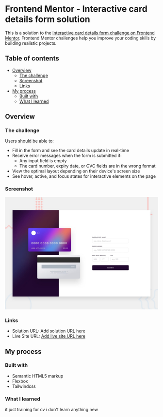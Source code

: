 # Frontend Mentor - Interactive card details form solution

This is a solution to the [Interactive card details form challenge on Frontend Mentor](https://www.frontendmentor.io/challenges/interactive-card-details-form-XpS8cKZDWw). Frontend Mentor challenges help you improve your coding skills by building realistic projects.

## Table of contents

- [Overview](#overview)
  - [The challenge](#the-challenge)
  - [Screenshot](#screenshot)
  - [Links](#links)
- [My process](#my-process)
  - [Built with](#built-with)
  - [What I learned](#what-i-learned)

## Overview

### The challenge

Users should be able to:

- Fill in the form and see the card details update in real-time
- Receive error messages when the form is submitted if:
  - Any input field is empty
  - The card number, expiry date, or CVC fields are in the wrong format
- View the optimal layout depending on their device's screen size
- See hover, active, and focus states for interactive elements on the page

### Screenshot

![](design/desktop-preview.jpg)

### Links

- Solution URL: [Add solution URL here](https://github.com/them7d/interactive-card-details-form)
- Live Site URL: [Add live site URL here](https://them7d.github.io/interactive-card-details-form)

## My process

### Built with

- Semantic HTML5 markup
- Flexbox
- Tailwindcss

### What I learned

it just training for cv i don't learn anything new
